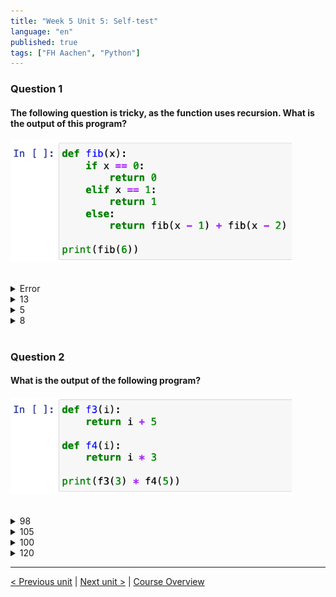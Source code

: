 ```yaml
---
title: "Week 5 Unit 5: Self-test"
language: "en"
published: true
tags: ["FH Aachen", "Python"]
---
```


### Question 1

#### The following question is tricky, as the function uses recursion. What is the output of this program?

<img src=imgs/week5_unit5_f1.png width="450"><br><br>

<details>
	<summary>Error</summary>
	❌
</details>


<details>
	<summary>13</summary>
	❌
</details>


<details>
	<summary>5</summary>
	❌
</details>


<details>
	<summary>8</summary>
	✅
</details>

<br>

### Question 2

#### What is the output of the following program?

<img src=imgs/week5_unit5_f2.png width="450"><br><br>

<details>
	<summary>98</summary>
	❌
</details>


<details>
	<summary>105</summary>
	❌
</details>


<details>
	<summary>100</summary>
	❌
</details>


<details>
	<summary>120</summary>
	✅
</details>

---

[< Previous unit](/teaching/python-mooc/week5_unit5_combining_funtions) | [Next unit >](/teaching/python-mooc/week5_unit5_exercise) |
[Course Overview](/teaching/python-mooc)
